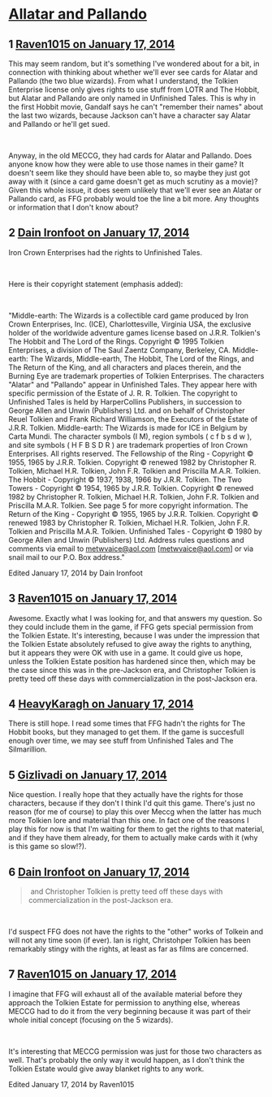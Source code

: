 # [Allatar and Pallando](https://community.fantasyflightgames.com/topic/97080-allatar-and-pallando/)

## 1 [Raven1015 on January 17, 2014](https://community.fantasyflightgames.com/topic/97080-allatar-and-pallando/?do=findComment&comment=957026)

This may seem random, but it's something I've wondered about for a bit, in connection with thinking about whether we'll ever see cards for Alatar and Pallando (the two blue wizards). From what I understand, the Tolkien Enterprise license only gives rights to use stuff from LOTR and The Hobbit, but Alatar and Pallando are only named in Unfinished Tales. This is why in the first Hobbit movie, Gandalf says he can't "remember their names" about the last two wizards, because Jackson can't have a character say Alatar and Pallando or he'll get sued. 

 

Anyway, in the old MECCG, they had cards for Alatar and Pallando. Does anyone know how they were able to use those names in their game? It doesn't seem like they should have been able to, so maybe they just got away with it (since a card game doesn't get as much scrutiny as a movie)? Given this whole issue, it does seem unlikely that we'll ever see an Alatar or Pallando card, as FFG probably would toe the line a bit more. Any thoughts or information that I don't know about?

## 2 [Dain Ironfoot on January 17, 2014](https://community.fantasyflightgames.com/topic/97080-allatar-and-pallando/?do=findComment&comment=957044)

Iron Crown Enterprises had the rights to Unfinished Tales.

 

Here is their copyright statement (emphasis added):

 

"Middle-earth: The Wizards is a collectible card game produced by Iron Crown Enterprises, Inc. (ICE), Charlottesville, Virginia USA, the exclusive holder of the worldwide adventure games license based on J.R.R. Tolkien's The Hobbit and The Lord of the Rings. Copyright © 1995 Tolkien Enterprises, a division of The Saul Zaentz Company, Berkeley, CA. Middle-earth: The Wizards, Middle-earth, The Hobbit, The Lord of the Rings, and The Return of the King, and all characters and places therein, and the Burning Eye are trademark properties of Tolkien Enterprises. The characters "Alatar" and "Pallando" appear in Unfinished Tales. They appear here with specific permission of the Estate of J. R. R. Tolkien. The copyright to Unfinished Tales is held by HarperCollins Publishers, in succession to George Allen and Unwin (Publishers) Ltd. and on behalf of Christopher Reuel Tolkien and Frank Richard Williamson, the Executors of the Estate of J.R.R. Tolkien. Middle-earth: The Wizards is made for ICE in Belgium by Carta Mundi. The character symbols (I M), region symbols ( c f b s d w ), and site symbols ( H F B S D R ) are trademark properties of Iron Crown Enterprises. All rights reserved. The Fellowship of the Ring - Copyright © 1955, 1965 by J.R.R. Tolkien. Copyright © renewed 1982 by Christopher R. Tolkien, Michael H.R. Tolkien, John F.R. Tolkien and Priscilla M.A.R. Tolkien. The Hobbit - Copyright © 1937, 1938, 1966 by J.R.R. Tolkien. The Two Towers - Copyright © 1954, 1965 by J.R.R. Tolkien. Copyright © renewed 1982 by Christopher R. Tolkien, Michael H.R. Tolkien, John F.R. Tolkien and Priscilla M.A.R. Tolkien. See page 5 for more copyright information. The Return of the King - Copyright © 1955, 1965 by J.R.R. Tolkien. Copyright © renewed 1983 by Christopher R. Tolkien, Michael H.R. Tolkien, John F.R. Tolkien and Priscilla M.A.R. Tolkien. Unfinished Tales - Copyright © 1980 by George Allen and Unwin (Publishers) Ltd. Address rules questions and comments via email to metwvaice@aol.com [metwvaice@aol.com] or via snail mail to our P.O. Box address."

Edited January 17, 2014 by Dain Ironfoot

## 3 [Raven1015 on January 17, 2014](https://community.fantasyflightgames.com/topic/97080-allatar-and-pallando/?do=findComment&comment=957071)

Awesome. Exactly what I was looking for, and that answers my question. So they could include them in the game, if FFG gets special permission from the Tolkien Estate. It's interesting, because I was under the impression that the Tolkien Estate absolutely refused to give away the rights to anything, but it appears they were OK with use in a game. It could give us hope, unless the Tolkien Estate position has hardened since then, which may be the case since this was in the pre-Jackson era, and Christopher Tolkien is pretty teed off these days with commercialization in the post-Jackson era.

## 4 [HeavyKaragh on January 17, 2014](https://community.fantasyflightgames.com/topic/97080-allatar-and-pallando/?do=findComment&comment=957086)

There is still hope. I read some times that FFG hadn't the rights for The Hobbit books, but they managed to get them. If the game is succesfull enough over time, we may see stuff from Unfinished Tales and The Silmarillion.

## 5 [Gizlivadi on January 17, 2014](https://community.fantasyflightgames.com/topic/97080-allatar-and-pallando/?do=findComment&comment=957140)

Nice question. I really hope that they actually have the rights for those characters, because if they don't I think I'd quit this game. There's just no reason (for me of course) to play this over Meccg when the latter has much more Tolkien lore and material than this one. In fact one of the reasons I play this for now is that I'm waiting for them to get the rights to that material, and if they have them already, for them to actually make cards with it (why is this game so slow!?).

## 6 [Dain Ironfoot on January 17, 2014](https://community.fantasyflightgames.com/topic/97080-allatar-and-pallando/?do=findComment&comment=957158)

>  and Christopher Tolkien is pretty teed off these days with commercialization in the post-Jackson era.

 

I'd suspect FFG does not have the rights to the "other" works of Tolkein and will not any time soon (if ever). Ian is right, Christohper Tolkien has been remarkably stingy with the rights, at least as far as films are concerned.

## 7 [Raven1015 on January 17, 2014](https://community.fantasyflightgames.com/topic/97080-allatar-and-pallando/?do=findComment&comment=957183)

I imagine that FFG will exhaust all of the available material before they approach the Tolkien Estate for permission to anything else, whereas MECCG had to do it from the very beginning because it was part of their whole initial concept (focusing on the 5 wizards). 

 

It's interesting that MECCG permission was just for those two characters as well. That's probably the only way it would happen, as I don't think the Tolkien Estate would give away blanket rights to any work. 

Edited January 17, 2014 by Raven1015

